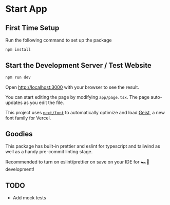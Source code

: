 # Start App

## First Time Setup

Run the following command to set up the package

```bash
npm install
```

## Start the Development Server / Test Website

```bash
npm run dev
```

Open [http://localhost:3000](http://localhost:3000) with your browser to see the result.

You can start editing the page by modifying `app/page.tsx`. The page auto-updates as you edit the file.

This project uses [`next/font`](https://nextjs.org/docs/app/building-your-application/optimizing/fonts) to automatically
optimize and load [Geist](https://vercel.com/font), a new font family for Vercel.

## Goodies

This package has built-in prettier and eslint for typescript and tailwind as well as a handy pre-commit linting stage.

Recommended to turn on eslint/prettier on save on your IDE for 🏎️💨 development!

## TODO

- Add mock tests
